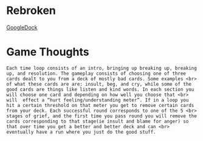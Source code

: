 # Rebroken

[GoogleDock](https://drive.google.com/drive/folders/1fXBTUrqcc_DWLntWfB7UMQEY3y8QZXRs)

# Game Thoughts
    Each time loop consists of an intro, bringing up breaking up, breaking up, and resolution. The gameplay consists of choosing one of three cards dealt to you from a deck of mostly bad cards. Some examples <br>  of what these cards are are: insult, beg, and cry, while some of the good cards are things like listen and kind words. In each section you will choose one card and depending on how well you choose that <br> will  effect a “hurt feeling/understanding meter”. If in a loop you hit a certain threshold on that meter you get to remove certain cards from your deck. Each successful round corresponds to one of the 5 <br> stages of grief, and the first time you pass round you will remove the cards corresponding to that stage(ie insult and blame for anger) so that over time you get a better and better deck and can <br> eventually have a run where you just do the good stuff. 